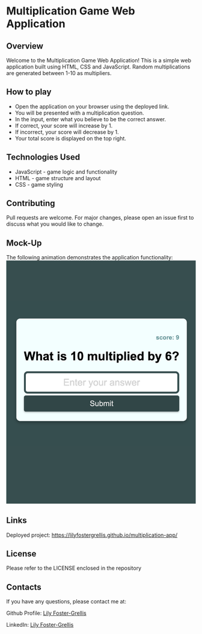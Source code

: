 # Multiplication Game Web Application

## Overview

Welcome to the Multiplication Game Web Application! This is a simple web application built using HTML, CSS and JavaScript. Random multiplications are generated between 1-10 as multipliers.

## How to play

* Open the application on your browser using the deployed link.
* You will be presented with a multiplication question.
* In the input, enter what you believe to be the correct answer.
* If correct, your score will increase by 1.
* If incorrect, your score will decrease by 1. 
* Your total score is displayed on the top right.

## Technologies Used

* JavaScript - game logic and functionality
* HTML - game structure and layout
* CSS - game styling

## Contributing

Pull requests are welcome. For major changes, please open an issue first to discuss what you would like to change.

## Mock-Up

The following animation demonstrates the application functionality:
![web application, snake game](./assets/multiplicationApplication.png)


## Links
Deployed project: https://lilyfostergrellis.github.io/multiplication-app/

## License 
Please refer to the LICENSE enclosed in the repository

## Contacts

If you have any questions, please contact me at: 
 
  Github Profile: [Lily Foster-Grellis](https://github.com/Lilyfostergrellis)  

  LinkedIn: [Lily Foster-Grellis](https://www.linkedin.com/in/lily-foster-grellis-l-i-o-n-7ba9751a4/)